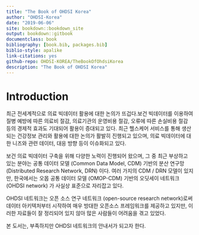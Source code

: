 ```yaml
---
title: "The Book of OHDSI Korea"
author: "OHDSI-Korea"
date: "2019-06-06"
site: bookdown::bookdown_site
output: bookdown::gitbook
documentclass: book
bibliography: [book.bib, packages.bib]
biblio-style: apalike
link-citations: yes
github-repo: OHDSI-KOREA/TheBookOfOhdsiKorea
description: "The Book of OHDSI Korea"
---
```


# Introduction


최근 전세계적으로 의료 빅데이터 활용에 대한 논의가 뜨겁다.보건 빅데이터를 이용하여 질병 예방에 따른 의료비 절감, 의료기관의 운영비용 절감, 오류에 따른 손실비용 절감 등의 경제적 효과도 기대되어 활용이 증대되고 있다. 최근 헬스케어 서비스를 통해 생산되는 건강정보 관리와 활용에 대한 논의가 활발히 진행되고 있으며, 의료 빅데이터에 대한 니즈와 관련 데이터, 대응 방향 등이 이슈화되고 있다.

보건 의료 빅데이터 구축을 위해 다양한 노력이 진행되어 왔으며, 그 중 최근 부상하고 있는 분야는 공통 데이터 모델 (Common Data Model, CDM) 기반의 분산 연구망 (Distributed Research Network, DRN) 이다. 여러 가지의 CDM / DRN 모델이 있지만, 한국에서는 오몹 공통 데이터 모델 (OMOP-CDM) 기반의 오딧세이 네트워크 (OHDSI network) 가 사실상 표준으로 자리잡고 있다.

OHDSI 네트워크는 오픈 소스 연구 네트워크 (open-source research network)로써 데이터 아키텍처부터 시작하여 매우 방대한 오픈소스 프레임워크를 제공하고 있지만, 이러한 자료들이 잘 정리되어 있지 않아 많은 사람들이 어려움을 겪고 있었다.

본 도서는, 부족하지만 OHDSI 네트워크의 안내서가 되고자 한다.
